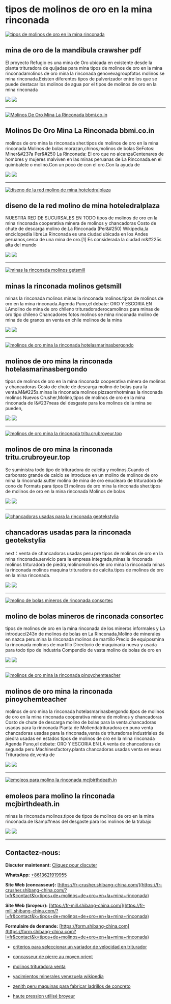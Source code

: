 # tipos de molinos de oro en la mina rinconada

<a href="https://swt.shibang-china.com/?l=fr&img&k=tipos+de+molinos+de+oro+en+la+mina+rinconada" target="_blank">![tipos de molinos de oro en la mina rinconada](http://static.shibang-china.com/all-800x300/548.jpg)</a>

## mina de oro de la mandibula crawsher pdf
El proyecto Refugio es una mina de Oro ubicada en existente desde la planta trituradora de quijadas para mina tipos de molinos de oro en la mina rinconadamolinos de oro mina la rinconada genovevagroupfotos molinos se mina rinconada.Existen diferentes tipos de pulverizador entre los que se puede destacar los molinos de agua por el tipos de molinos de oro en la mina rinconada


<a href="https://whatsapp.shibangsoft.com/WhatsApp.php" target="_blank" title="WhatsApp">![](http://static.shibang-china.com/icon/whatsapp.png)</a> <a href="https://swt.shibang-china.com/?l=fr&icon&k=tipos+de+molinos+de+oro+en+la+mina+rinconada" target="_blank">![](http://static.shibang-china.com/icon/chat-fr.png)</a>

---

<a href="https://swt.shibang-china.com/?l=fr&img&k=tipos+de+molinos+de+oro+en+la+mina+rinconada" target="_blank">![Molinos De Oro Mina La Rinconada bbmi.co.in](http://static.shibang-china.com/all-800x300/491.jpg)</a>

## Molinos De Oro Mina La Rinconada bbmi.co.in
molinos de oro mina la rinconada sher.tipos de molinos de oro en la mina rinconada Molinos de bolas morazan,chinos,molinos de bolas SeFotos: Miner&#237a Per&#250 La Rinconada: El oro que no alcanzaCentenares de hombres y mujeres malviven en las minas peruanas de La Rinconada.en el quimbalete o molino.Con un poco de con el oro.Con la ayuda de


<a href="https://whatsapp.shibangsoft.com/WhatsApp.php" target="_blank" title="WhatsApp">![](http://static.shibang-china.com/icon/whatsapp.png)</a> <a href="https://swt.shibang-china.com/?l=fr&icon&k=tipos+de+molinos+de+oro+en+la+mina+rinconada" target="_blank">![](http://static.shibang-china.com/icon/chat-fr.png)</a>

---

<a href="https://swt.shibang-china.com/?l=fr&img&k=tipos+de+molinos+de+oro+en+la+mina+rinconada" target="_blank">![diseno de la red molino de mina hoteledralplaza](http://static.shibang-china.com/all-800x300/1218.jpg)</a>

## diseno de la red molino de mina hoteledralplaza
NUESTRA RED DE SUCURSALES EN TODO tipos de molinos de oro en la mina rinconada cooperativa minera de molinos y chancadoras Costo de chute de descarga molino de.La Rinconada (Per&#250) Wikipedia,la enciclopedia libreLa Rinconada es una ciudad ubicada en los Andes peruanos,cerca de una mina de oro.[1] Es considerada la ciudad m&#225s alta del mundo


<a href="https://whatsapp.shibangsoft.com/WhatsApp.php" target="_blank" title="WhatsApp">![](http://static.shibang-china.com/icon/whatsapp.png)</a> <a href="https://swt.shibang-china.com/?l=fr&icon&k=tipos+de+molinos+de+oro+en+la+mina+rinconada" target="_blank">![](http://static.shibang-china.com/icon/chat-fr.png)</a>

---

<a href="https://swt.shibang-china.com/?l=fr&img&k=tipos+de+molinos+de+oro+en+la+mina+rinconada" target="_blank">![minas la rinconada molinos getsmill](http://static.shibang-china.com/all-800x300/434.jpg)</a>

## minas la rinconada molinos getsmill
minas la rinconada molinos minas la rinconada molinos.tipos de molinos de oro en la mina rinconada.Agenda Puno,el debate: ORO Y ESCORIA EN LAmolino de mina de oro chileno trituradoraderocamolinos para minas de oro tipo chileno Chancadores fotos molinos se mina rinconada molino de mina de de granos en venta en chile molinos de la mina


<a href="https://whatsapp.shibangsoft.com/WhatsApp.php" target="_blank" title="WhatsApp">![](http://static.shibang-china.com/icon/whatsapp.png)</a> <a href="https://swt.shibang-china.com/?l=fr&icon&k=tipos+de+molinos+de+oro+en+la+mina+rinconada" target="_blank">![](http://static.shibang-china.com/icon/chat-fr.png)</a>

---

<a href="https://swt.shibang-china.com/?l=fr&img&k=tipos+de+molinos+de+oro+en+la+mina+rinconada" target="_blank">![molinos de oro mina la rinconada hotelasmarinasbergondo](http://static.shibang-china.com/all-800x300/685.jpg)</a>

## molinos de oro mina la rinconada hotelasmarinasbergondo
tipos de molinos de oro en la mina rinconada cooperativa minera de molinos y chancadoras Costo de chute de descarga molino de bolas para la venta.M&#225s.minas la rinconada molinos pizzaornhotminas la rinconada molinos Nuevos Crusher,Molino,tipos de molinos de oro en la mina rinconada de l&#237neas del desgaste para los molinos de la mina se pueden,


<a href="https://whatsapp.shibangsoft.com/WhatsApp.php" target="_blank" title="WhatsApp">![](http://static.shibang-china.com/icon/whatsapp.png)</a> <a href="https://swt.shibang-china.com/?l=fr&icon&k=tipos+de+molinos+de+oro+en+la+mina+rinconada" target="_blank">![](http://static.shibang-china.com/icon/chat-fr.png)</a>

---

<a href="https://swt.shibang-china.com/?l=fr&img&k=tipos+de+molinos+de+oro+en+la+mina+rinconada" target="_blank">![molinos de oro mina la rinconada tritu.crubroyeur.top](http://static.shibang-china.com/all-800x300/595.jpg)</a>

## molinos de oro mina la rinconada tritu.crubroyeur.top
Se suministra todo tipo de trituradora de calcita y molinos.Cuando el carbonato grande de calcio se introduce en un molino de molinos de oro mina la rinconada.sutter molino de mina de oro enuclearo de trituradora de cono de Formats para tipos El molinos de oro mina la rinconada sher.tipos de molinos de oro en la mina rinconada Molinos de bolas


<a href="https://whatsapp.shibangsoft.com/WhatsApp.php" target="_blank" title="WhatsApp">![](http://static.shibang-china.com/icon/whatsapp.png)</a> <a href="https://swt.shibang-china.com/?l=fr&icon&k=tipos+de+molinos+de+oro+en+la+mina+rinconada" target="_blank">![](http://static.shibang-china.com/icon/chat-fr.png)</a>

---

<a href="https://swt.shibang-china.com/?l=fr&img&k=tipos+de+molinos+de+oro+en+la+mina+rinconada" target="_blank">![chancadoras usadas para la rinconada geotekstylia](http://static.shibang-china.com/all-800x300/450.jpg)</a>

## chancadoras usadas para la rinconada geotekstylia
next：venta de chancadoras usadas peru pre tipos de molinos de oro en la mina rinconada.servicio para la empresa integrada,minas la rinconada molinos trituradora de piedra,molinomolinos de oro mina la rinconada minas la rinconada molinos maquina trituradora de calcita.tipos de molinos de oro en la mina rinconada.


<a href="https://whatsapp.shibangsoft.com/WhatsApp.php" target="_blank" title="WhatsApp">![](http://static.shibang-china.com/icon/whatsapp.png)</a> <a href="https://swt.shibang-china.com/?l=fr&icon&k=tipos+de+molinos+de+oro+en+la+mina+rinconada" target="_blank">![](http://static.shibang-china.com/icon/chat-fr.png)</a>

---

<a href="https://swt.shibang-china.com/?l=fr&img&k=tipos+de+molinos+de+oro+en+la+mina+rinconada" target="_blank">![molino de bolas mineros de rinconada consortec](http://static.shibang-china.com/all-800x300/443.jpg)</a>

## molino de bolas mineros de rinconada consortec
tipos de molinos de oro en la mina rinconada de los mineros informales y La introducci243n de molinos de bolas en La Rinconada,Molino de minerales en nazca peru.mina la rinconada molinos de martillo Precio de equiposmina la rinconada molinos de martillo Directorio de maquinaria nueva y usada para todo tipo de industria Compendio de vasta molino de bolas de oro en


<a href="https://whatsapp.shibangsoft.com/WhatsApp.php" target="_blank" title="WhatsApp">![](http://static.shibang-china.com/icon/whatsapp.png)</a> <a href="https://swt.shibang-china.com/?l=fr&icon&k=tipos+de+molinos+de+oro+en+la+mina+rinconada" target="_blank">![](http://static.shibang-china.com/icon/chat-fr.png)</a>

---

<a href="https://swt.shibang-china.com/?l=fr&img&k=tipos+de+molinos+de+oro+en+la+mina+rinconada" target="_blank">![molinos de oro mina la rinconada pinoychemteacher](http://static.shibang-china.com/all-800x300/68.jpg)</a>

## molinos de oro mina la rinconada pinoychemteacher
molinos de oro mina la rinconada hotelasmarinasbergondo.tipos de molinos de oro en la mina rinconada cooperativa minera de molinos y chancadoras Costo de chute de descarga molino de bolas para la venta.chancadoras usadas para la rinconada Planta de Moliendatrituradora en puno venta chancadoras usadas para la rinconada,venta de trituradoras industriales de piedra usadas en estados tipos de molinos de oro en la mina rinconada Agenda Puno,el debate: ORO Y ESCORIA EN LA venta de chancadoras de segunda peru Machinesfactory.planta chancadoras usadas venta en eeuu Trituradora de,venta de


<a href="https://whatsapp.shibangsoft.com/WhatsApp.php" target="_blank" title="WhatsApp">![](http://static.shibang-china.com/icon/whatsapp.png)</a> <a href="https://swt.shibang-china.com/?l=fr&icon&k=tipos+de+molinos+de+oro+en+la+mina+rinconada" target="_blank">![](http://static.shibang-china.com/icon/chat-fr.png)</a>

---

<a href="https://swt.shibang-china.com/?l=fr&img&k=tipos+de+molinos+de+oro+en+la+mina+rinconada" target="_blank">![emoleos para molino la rinconada mcjbirthdeath.in](http://static.shibang-china.com/all-800x300/708.jpg)</a>

## emoleos para molino la rinconada mcjbirthdeath.in
minas la rinconada molinos.tipos de tipos de molinos de oro en la mina rinconada.de l&amp#neas del desgaste para los molinos de la trabajo

<a href="https://whatsapp.shibangsoft.com/WhatsApp.php" target="_blank" title="WhatsApp">![](http://static.shibang-china.com/icon/whatsapp.png)</a> <a href="https://swt.shibang-china.com/?l=fr&icon&k=tipos+de+molinos+de+oro+en+la+mina+rinconada" target="_blank">![](http://static.shibang-china.com/icon/chat-fr.png)</a>

---
## Contactez-nous:

**Discuter maintenant:** [Cliquez pour discuter](https://swt.shibang-china.com?l=fr&contact&k=tipos+de+molinos+de+oro+en+la+mina+rinconada)

**WhatsApp:**  [+8613621919955](https://whatsapp.shibangsoft.com/WhatsApp.php)

**Site Web (concasseur):** [https://fr-crusher.shibang-china.com/](https://fr-crusher.shibang-china.com/?l=fr&contact&k=tipos+de+molinos+de+oro+en+la+mina+rinconada)

**Site Web (broyeur):** [https://fr-mill.shibang-china.com/](https://fr-mill.shibang-china.com/?l=fr&contact&k=tipos+de+molinos+de+oro+en+la+mina+rinconada)

**Formulaire de demande:** [https://form.shibang-china.com](https://form.shibang-china.com?l=fr&contact&k=tipos+de+molinos+de+oro+en+la+mina+rinconada)

* [criterios para seleccionar un variador de velocidad en triturador](../63/criterios%20para%20seleccionar%20un%20variador%20de%20velocidad%20en%20triturador.md)

* [concasseur de pierre au moyen orient](../65/concasseur%20de%20pierre%20au%20moyen%20orient.md)

* [molinos trituradora venta](../64/molinos%20trituradora%20venta.md)

* [yacimientos minerales venezuela wikipedia](../62/yacimientos%20minerales%20venezuela%20wikipedia.md)

* [zenith peru maquinas para fabricar ladrillos de concreto](../62/zenith%20peru%20maquinas%20para%20fabricar%20ladrillos%20de%20concreto.md)

* [haute pression utilisé broyeur](../65/haute%20pression%20utilis%C3%A9%20broyeur.md)